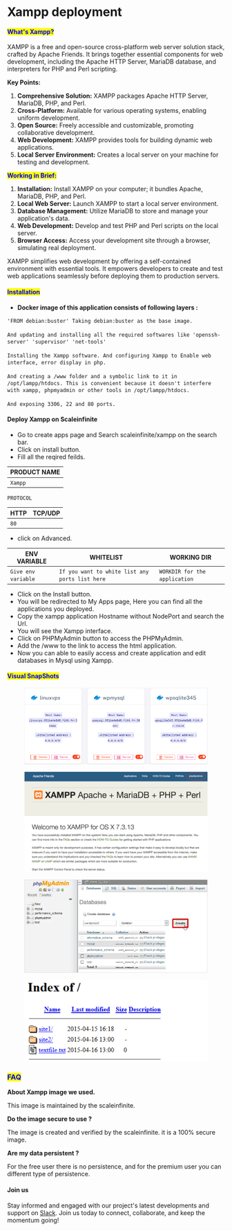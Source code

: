 # Xampp deployment

#### <mark style="color:blue;">What's Xampp?</mark>

XAMPP is a free and open-source cross-platform web server solution stack, crafted by Apache Friends. It brings together essential components for web development, including the Apache HTTP Server, MariaDB database, and interpreters for PHP and Perl scripting.

**Key Points:**

1. **Comprehensive Solution:** XAMPP packages Apache HTTP Server, MariaDB, PHP, and Perl.
2. **Cross-Platform:** Available for various operating systems, enabling uniform development.
3. **Open Source:** Freely accessible and customizable, promoting collaborative development.
4. **Web Development:** XAMPP provides tools for building dynamic web applications.
5. **Local Server Environment:** Creates a local server on your machine for testing and development.

<mark style="color:blue;">**Working in Brief:**</mark>



1. **Installation:** Install XAMPP on your computer; it bundles Apache, MariaDB, PHP, and Perl.
2. **Local Web Server:** Launch XAMPP to start a local server environment.
3. **Database Management:** Utilize MariaDB to store and manage your application's data.
4. **Web Development:** Develop and test PHP and Perl scripts on the local server.
5. **Browser Access:** Access your development site through a browser, simulating real deployment.

XAMPP simplifies web development by offering a self-contained environment with essential tools. It empowers developers to create and test web applications seamlessly before deploying them to production servers.

#### <mark style="color:blue;">Installation</mark>&#x20;

* &#x20;**Docker image of this application consists of following layers :**

```
'FROM debian:buster' Taking debian:buster as the base image.

And updating and installing all the required softwares like 'openssh-server' 'supervisor' 'net-tools'

Installing the Xampp software. And configuring Xampp to Enable web interface, error display in php.

And creating a /www folder and a symbolic link to it in /opt/lampp/htdocs. This is convenient because it doesn't interfere with xampp, phpmyadmin or other tools in /opt/lampp/htdocs.

And exposing 3306, 22 and 80 ports.
```

#### Deploy Xampp on Scaleinfinite

* &#x20;Go to create apps page and Search scaleinfinite/xampp on the search bar.
* &#x20;Click on install button.
* &#x20;Fill all the reqired feilds.

| PRODUCT NAME |
| ------------ |
| `Xampp`      |

`PROTOCOL`

| HTTP | TCP/UDP |
| ---- | ------- |
| `80` |         |

* &#x20;click on Advanced.

| ENV VARIABLE        | WHITELIST                                       | WORKING DIR                   |
| ------------------- | ----------------------------------------------- | ----------------------------- |
| `Give env variable` | `If you want to white list any ports list here` | `WORKDIR for the application` |

* &#x20;Click on the Install button.
* &#x20;You will be redirected to My Apps page, Here you can find all the applications you deployed.
* &#x20;Copy the xampp application Hostname without NodePort and search the Url.
* &#x20;You will see the Xampp interface.
* &#x20;Click on PHPMyAdmin button to access the PHPMyAdmin.
* &#x20;Add the /www to the link to access the html application.
* Now you can able to easily access and create application and edit databases in Mysql using Xampp.

#### <mark style="color:blue;">Visual SnapShots</mark>



<figure><img src="../../.gitbook/assets/myapps (9).png" alt=""><figcaption></figcaption></figure>

<figure><img src="../../.gitbook/assets/xampp (1).png" alt=""><figcaption></figcaption></figure>

<figure><img src="../../.gitbook/assets/phpmyadmin (1) (1).png" alt=""><figcaption></figcaption></figure>

<figure><img src="../../.gitbook/assets/index (1).png" alt=""><figcaption></figcaption></figure>

### <mark style="color:blue;">FAQ</mark>

**About Xampp image we used.**

This image is maintained by the scaleinfinite.

**Do the image secure to use ?**

The image is created and verified by the scaleinfinite. it is a 100% secure image.

**Are my data persistent ?**

For the free user there is no persistence, and for the premium user you can different type of persistence.

#### Join us

Stay informed and engaged with our project's latest developments and support on [Slack](https://app.slack.com/client/T04QS32JX6E/C04QKEWE146). Join us today to connect, collaborate, and keep the momentum going!&#x20;
